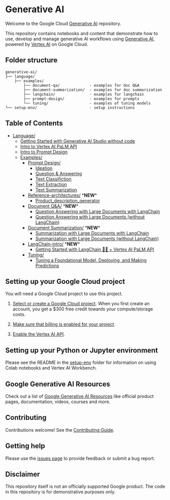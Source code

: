 # Generative AI

Welcome to the Google Cloud [Generative AI](https://cloud.google.com/ai/generative-ai) repository.

This repository contains notebooks and content that demonstrate how to use, develop and manage generative AI workflows using [Generative AI](https://cloud.google.com/ai/generative-ai), powered by [Vertex AI](https://cloud.google.com/vertex-ai) on Google Cloud.


## Folder structure
```
generative-ai/
├── language/
    ├── examples/             
        ├── document-qa/             - examples for doc Q&A
        ├── document-summarization/  - examples for doc summarization
        ├── langchain/               - examples for langchain
        ├── prompt-design/           - examples for prompts
        └── tuning/                  - examples of tuning models
└── setup-env/                       - setup instructions
```

## Table of Contents
- [Language/](language/)
  - [Getting Started with Generative AI Studio without code](language/intro_generative_ai_studio.md)
  - [Intro to Vertex AI PaLM API](language/intro_palm_api.ipynb)
  - [Intro to Prompt Design](language/intro_prompt_design.ipynb)
  - [Examples/](language/examples/)
    - [Prompt Design/](language/examples/prompt-design/)
      - [Ideation](language/examples/prompt-design/ideation.ipynb)
      - [Question & Answering](language/examples/prompt-design/question_answering.ipynb)
      - [Text Classifiction](language/examples/prompt-design/text_classification.ipynb)
      - [Text Extraction](language/examples/prompt-design/text_extraction.ipynb)
      - [Text Summarization](language/examples/prompt-design/text_summarization.ipynb)
    - [Reference-architectures/](language/examples/reference-architectures/) \***NEW**\*
      - [Product_description_generator](language/examples/reference-architectures/Product_description_generator.ipynb)
    - [Document Q&A/](language/examples/document-qa/) \***NEW**\*
      - [Question Answering with Large Documents with LangChain](language/examples/document-qa/question_answering_large_documents_langchain.ipynb)
      - [Question Answering with Large Documents (without LangChain)](language/examples/document-qa/question_answering_large_documents.ipynb)
    - [Document Summarization/](language/examples/document-summarization/) \***NEW**\*
      - [Summarization with Large Documents with LangChain](language/examples/document-summarization/summarization_large_documents_langchain.ipynb)
      - [Summarization with Large Documents (without LangChain)](language/examples/document-summarization/summarization_large_documents.ipynb)
    - [LangChain-intro/](language/examples/langchain-intro/) \***NEW**\*
      - [Getting Started with LangChain 🦜️🔗 + Vertex AI PaLM API](language/examples/langchain-intro/intro_langchain_palm_api.ipynb)
    - [Tuning/](language/examples/tuning/)
      - [Tuning a Foundational Model, Deploying, and Making Predictions](language/examples/tuning/getting_started_tuning.ipynb)
      

## Setting up your Google Cloud project
You will need a Google Cloud project to use this project.

1. [Select or create a Google Cloud project](https://console.cloud.google.com/cloud-resource-manager). When you first create an account, you get a $300 free credit towards your compute/storage costs.

2. [Make sure that billing is enabled for your project](https://cloud.google.com/billing/docs/how-to/modify-project).

3. [Enable the Vertex AI API](https://console.cloud.google.com/flows/enableapi?apiid=aiplatform.googleapis.com). 

## Setting up your Python or Jupyter environment
Please see the README in the [setup-env](https://github.com/GoogleCloudPlatform/generative-ai/tree/main/setup-env) folder for information on using Colab notebooks and Vertex AI Workbench.

## Google Generative AI Resources
Check out a list of [Google Generative AI Resources](RESOURCES.md) like official product pages, documentation, videos, courses and more. 

## Contributing
Contributions welcome! See the [Contributing Guide](https://github.com/GoogleCloudPlatform/generative-ai/blob/main/CONTRIBUTING.md).

## Getting help
Please use the [issues page](https://github.com/GoogleCloudPlatform/generative-ai/issues) to provide feedback or submit a bug report.

## Disclaimer
This repository itself is not an officially supported Google product. The code in this repository is for demonstrative purposes only.

